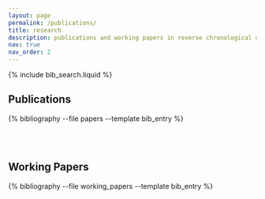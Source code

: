 ```yaml
---
layout: page
permalink: /publications/
title: research
description: publications and working papers in reverse chronological order.
nav: true
nav_order: 2
---
```


<!-- _pages/publications.md -->

<!-- Bibsearch Feature -->

{% include bib_search.liquid %}

<h2>Publications</h2>
<div class="publications">
  {% bibliography --file papers --template bib_entry %}
</div>

<br><br>

<h2>Working Papers</h2>
<div class="working_papers">
  {% bibliography --file working_papers --template bib_entry %}
</div>